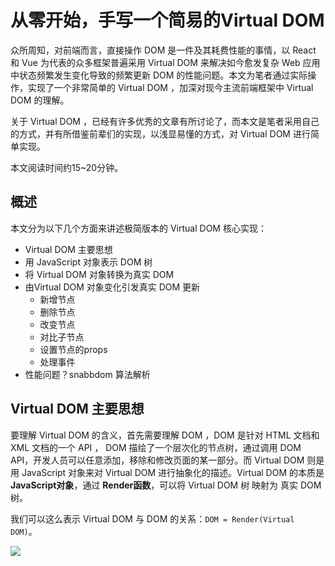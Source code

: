 # 从零开始，手写一个简易的Virtual DOM
众所周知，对前端而言，直接操作 DOM 是一件及其耗费性能的事情，以 React 和 Vue 为代表的众多框架普遍采用 Virtual DOM 来解决如今愈发复杂 Web 应用中状态频繁发生变化导致的频繁更新 DOM 的性能问题。本文为笔者通过实际操作，实现了一个非常简单的 Virtual DOM ，加深对现今主流前端框架中 Virtual DOM 的理解。

关于 Virtual DOM ，已经有许多优秀的文章有所讨论了，而本文是笔者采用自己的方式，并有所借鉴前辈们的实现，以浅显易懂的方式，对 Virtual DOM 进行简单实现。

本文阅读时间约15~20分钟。

## 概述

本文分为以下几个方面来讲述极简版本的 Virtual DOM 核心实现：

* Virtual DOM 主要思想
* 用 JavaScript 对象表示 DOM 树
* 将 Virtual DOM 对象转换为真实 DOM
* 由Virtual DOM 对象变化引发真实 DOM 更新
    * 新增节点
    * 删除节点
    * 改变节点
    * 对比子节点
    * 设置节点的props
    * 处理事件
* 性能问题？snabbdom 算法解析

## Virtual DOM 主要思想
要理解 Virtual DOM 的含义，首先需要理解 DOM ，DOM 是针对 HTML 文档和 XML 文档的一个 API ， DOM 描绘了一个层次化的节点树，通过调用 DOM API，开发人员可以任意添加，移除和修改页面的某一部分。而 Virtual DOM 则是用 JavaScript 对象来对 Virtual DOM 进行抽象化的描述。Virtual DOM 的本质是**JavaScript对象**，通过 **Render函数**，可以将 Virtual DOM 树 映射为 真实 DOM 树。

我们可以这么表示 Virtual DOM 与 DOM 的关系：`DOM = Render(Virtual DOM)`。

![](http://wx4.sinaimg.cn/mw690/005SpQEcly1g3u7uy9db8j31270u0jv1.jpg)